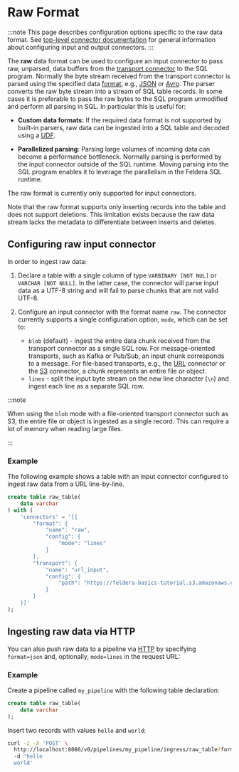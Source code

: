 # Raw Format

:::note
This page describes configuration options specific to the raw data format.
See [top-level connector documentation](/connectors/) for general information
about configuring input and output connectors.
:::

The **raw** data format can be used to configure an input connector to pass
raw, unparsed, data buffers from the [transport connector](/connectors/sources) to the SQL program.
Normally the byte stream received from the transport connector is parsed using the specified data [format](/formats),
e.g., [JSON](/formats/json) or [Avro](/formats/avro). The parser converts the raw byte stream into a stream
of SQL table records.  In some cases it is preferable to pass the raw bytes to the SQL program unmodified and
perform all parsing in SQL. In particular this is useful for:

* **Custom data formats:** If the required data format is not supported by built-in parsers, raw data can be
  ingested into a SQL table and decoded using a [UDF](/sql/udf).

* **Parallelized parsing**: Parsing large volumes of incoming data can become a performance bottleneck.
  Normally parsing is performed by the input connector outside of the SQL runtime.
  Moving parsing into the SQL program enables it to leverage the parallelism in the Feldera
  SQL runtime.

The raw format is currently only supported for input connectors.

Note that the raw format supports only inserting records into the table and does not support deletions.
This limitation exists because the raw data stream lacks the metadata to differentiate between inserts and deletes.

## Configuring raw input connector

In order to ingest raw data:

1. Declare a table with a single column of type `VARBINARY [NOT NUL]` or `VARCHAR [NOT NULL]`.  In the latter case, the connector
   will parse input data as a UTF-8 string and will fail to parse chunks that are not valid UTF-8.

2. Configure an input connector with the format name `raw`.  The connector currently supports a single configuration
   option, `mode`, which can be set to:
   * `blob` (default) - ingest the entire data chunk received from the transport connector as a single SQL row.
     For message-oriented transports, such as Kafka or Pub/Sub, an input chunk corresponds to a message.
     For file-based transports, e.g., the [URL](/connectors/sources/http-get) connector or
     the [S3](/connectors/sources/s3) connector, a chunk represents an entire file or object.
   * `lines` - split the input byte stream on the new line character (`\n`) and ingest each line as a separate SQL row.

:::note

When using the `blob` mode with a file-oriented transport connector such as S3, the entire file or object is ingested
as a single record.  This can require a lot of memory when reading large files.

:::

### Example

The following example shows a table with an input connector configured to ingest raw data from a URL line-by-line.

```sql
create table raw_table(
    data varchar
) with (
    'connectors' = '[{
        "format": {
            "name": "raw",
            "config": {
                "mode": "lines"
            }
        },
        "transport": {
            "name": "url_input",
            "config": {
                "path": "https://feldera-basics-tutorial.s3.amazonaws.com/part.json"
            }
        }
    }]'
);
```


## Ingesting raw data via HTTP

You can also push raw data to a pipeline via [HTTP](/connectors/sources/http) by specifying
`format=json` and, optionally, `mode=lines` in the request URL:

### Example

Create a pipeline called `my_pipeline` with the following table declaration:

```sql
create table raw_table(
    data varchar
);
```

Insert two records with values `hello` and `world`:

```bash
curl -i -X 'POST' \
  http://localhost:8080/v0/pipelines/my_pipeline/ingress/raw_table?format=raw&mode=lines \
  -d 'hello
  world'
```
